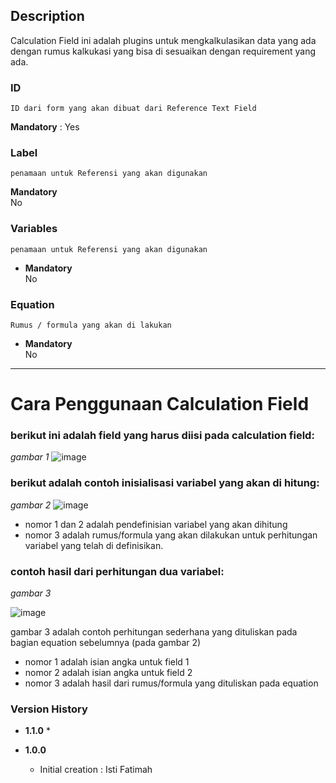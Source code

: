 ## Description
   Calculation Field ini adalah plugins untuk mengkalkulasikan data yang ada dengan rumus kalkukasi yang bisa di sesuaikan dengan requirement yang ada.

### ID
    ID dari form yang akan dibuat dari Reference Text Field
 **Mandatory** : Yes

### Label
    penamaan untuk Referensi yang akan digunakan
**Mandatory**  
    No


### Variables
    penamaan untuk Referensi yang akan digunakan
- **Mandatory**  
    No


### Equation
    Rumus / formula yang akan di lakukan
- **Mandatory**  
    No

---------

# Cara Penggunaan Calculation Field

### berikut ini adalah field yang harus diisi pada calculation field: ###

*gambar 1*
![image](/uploads/072db733e15d9424d97f15008035d62f/image.png)

### berikut adalah contoh inisialisasi variabel yang akan di hitung: ###

*gambar 2*
![image](/uploads/e66fc0445d792be835676fe10f039a3e/image.png)

* nomor 1 dan 2 adalah pendefinisian variabel yang akan dihitung
* nomor 3 adalah rumus/formula yang akan dilakukan untuk perhitungan variabel yang telah di definisikan.

### contoh hasil dari perhitungan dua variabel: ###

*gambar 3*

![image](/uploads/6f64bf532100741006decf121cb76856/image.png)

gambar 3 adalah contoh perhitungan sederhana yang dituliskan pada bagian equation sebelumnya (pada gambar 2)
* nomor 1 adalah isian angka untuk field 1 
* nomor 2 adalah isian angka untuk field 2
* nomor 3 adalah hasil dari rumus/formula yang dituliskan pada equation


### Version History ###

*  **1.1.0**
   * 

*  **1.0.0**
   * Initial creation : Isti Fatimah


